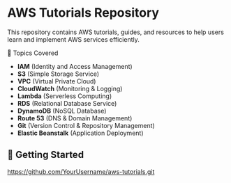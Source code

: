 # AWS Tutorials Repository  

This repository contains AWS tutorials, guides, and resources to help users learn and implement AWS services efficiently.  

 📌 Topics Covered  
- **IAM** (Identity and Access Management)  
- **S3** (Simple Storage Service)  
- **VPC** (Virtual Private Cloud)  
- **CloudWatch** (Monitoring & Logging)  
- **Lambda** (Serverless Computing)  
- **RDS** (Relational Database Service)  
- **DynamoDB** (NoSQL Database)  
- **Route 53** (DNS & Domain Management)  
- **Git** (Version Control & Repository Management)  
- **Elastic Beanstalk** (Application Deployment)  

## 🚀 Getting Started  
 https://github.com/YourUsername/aws-tutorials.git
